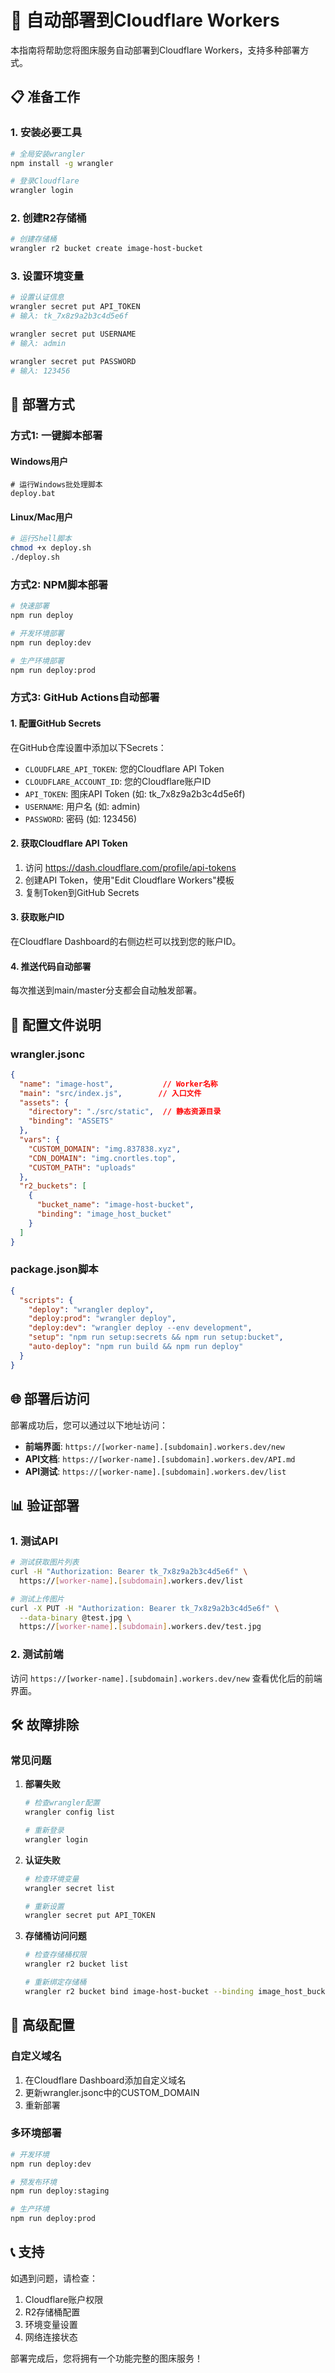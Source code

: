 # 🚀 自动部署到Cloudflare Workers

本指南将帮助您将图床服务自动部署到Cloudflare Workers，支持多种部署方式。

## 📋 准备工作

### 1. 安装必要工具
```bash
# 全局安装wrangler
npm install -g wrangler

# 登录Cloudflare
wrangler login
```

### 2. 创建R2存储桶
```bash
# 创建存储桶
wrangler r2 bucket create image-host-bucket
```

### 3. 设置环境变量
```bash
# 设置认证信息
wrangler secret put API_TOKEN
# 输入: tk_7x8z9a2b3c4d5e6f

wrangler secret put USERNAME
# 输入: admin

wrangler secret put PASSWORD
# 输入: 123456
```

## 🎯 部署方式

### 方式1: 一键脚本部署

#### Windows用户
```batch
# 运行Windows批处理脚本
deploy.bat
```

#### Linux/Mac用户
```bash
# 运行Shell脚本
chmod +x deploy.sh
./deploy.sh
```

### 方式2: NPM脚本部署
```bash
# 快速部署
npm run deploy

# 开发环境部署
npm run deploy:dev

# 生产环境部署
npm run deploy:prod
```

### 方式3: GitHub Actions自动部署

#### 1. 配置GitHub Secrets
在GitHub仓库设置中添加以下Secrets：
- `CLOUDFLARE_API_TOKEN`: 您的Cloudflare API Token
- `CLOUDFLARE_ACCOUNT_ID`: 您的Cloudflare账户ID
- `API_TOKEN`: 图床API Token (如: tk_7x8z9a2b3c4d5e6f)
- `USERNAME`: 用户名 (如: admin)
- `PASSWORD`: 密码 (如: 123456)

#### 2. 获取Cloudflare API Token
1. 访问 https://dash.cloudflare.com/profile/api-tokens
2. 创建API Token，使用"Edit Cloudflare Workers"模板
3. 复制Token到GitHub Secrets

#### 3. 获取账户ID
在Cloudflare Dashboard的右侧边栏可以找到您的账户ID。

#### 4. 推送代码自动部署
每次推送到main/master分支都会自动触发部署。

## 🔧 配置文件说明

### wrangler.jsonc
```json
{
  "name": "image-host",           // Worker名称
  "main": "src/index.js",        // 入口文件
  "assets": {
    "directory": "./src/static",  // 静态资源目录
    "binding": "ASSETS"
  },
  "vars": {
    "CUSTOM_DOMAIN": "img.837838.xyz",
    "CDN_DOMAIN": "img.cnortles.top",
    "CUSTOM_PATH": "uploads"
  },
  "r2_buckets": [
    {
      "bucket_name": "image-host-bucket",
      "binding": "image_host_bucket"
    }
  ]
}
```

### package.json脚本
```json
{
  "scripts": {
    "deploy": "wrangler deploy",
    "deploy:prod": "wrangler deploy",
    "deploy:dev": "wrangler deploy --env development",
    "setup": "npm run setup:secrets && npm run setup:bucket",
    "auto-deploy": "npm run build && npm run deploy"
  }
}
```

## 🌐 部署后访问

部署成功后，您可以通过以下地址访问：

- **前端界面**: `https://[worker-name].[subdomain].workers.dev/new`
- **API文档**: `https://[worker-name].[subdomain].workers.dev/API.md`
- **API测试**: `https://[worker-name].[subdomain].workers.dev/list`

## 📊 验证部署

### 1. 测试API
```bash
# 测试获取图片列表
curl -H "Authorization: Bearer tk_7x8z9a2b3c4d5e6f" \
  https://[worker-name].[subdomain].workers.dev/list

# 测试上传图片
curl -X PUT -H "Authorization: Bearer tk_7x8z9a2b3c4d5e6f" \
  --data-binary @test.jpg \
  https://[worker-name].[subdomain].workers.dev/test.jpg
```

### 2. 测试前端
访问 `https://[worker-name].[subdomain].workers.dev/new` 查看优化后的前端界面。

## 🛠️ 故障排除

### 常见问题

1. **部署失败**
   ```bash
   # 检查wrangler配置
   wrangler config list
   
   # 重新登录
   wrangler login
   ```

2. **认证失败**
   ```bash
   # 检查环境变量
   wrangler secret list
   
   # 重新设置
   wrangler secret put API_TOKEN
   ```

3. **存储桶访问问题**
   ```bash
   # 检查存储桶权限
   wrangler r2 bucket list
   
   # 重新绑定存储桶
   wrangler r2 bucket bind image-host-bucket --binding image_host_bucket
   ```

## 🚀 高级配置

### 自定义域名
1. 在Cloudflare Dashboard添加自定义域名
2. 更新wrangler.jsonc中的CUSTOM_DOMAIN
3. 重新部署

### 多环境部署
```bash
# 开发环境
npm run deploy:dev

# 预发布环境
npm run deploy:staging

# 生产环境
npm run deploy:prod
```

## 📞 支持

如遇到问题，请检查：
1. Cloudflare账户权限
2. R2存储桶配置
3. 环境变量设置
4. 网络连接状态

部署完成后，您将拥有一个功能完整的图床服务！